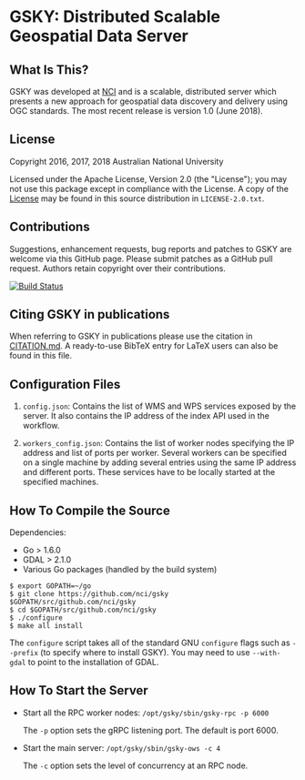 GSKY: Distributed Scalable Geospatial Data Server
=================================================

What Is This?
-------------

GSKY was developed at [NCI](http://nci.org.au) and is a scalable,
distributed server which presents a new approach for geospatial data
discovery and delivery using OGC standards. The most recent release is
version 1.0 (June 2018).

License
-------

Copyright 2016, 2017, 2018 Australian National University

Licensed under the Apache License, Version 2.0 (the "License"); you
may not use this package except in compliance with the License.  A
copy of the [License](http://www.apache.org/licenses/LICENSE-2.0) may
be found in this source distribution in `LICENSE-2.0.txt`.

Contributions
-------------

Suggestions, enhancement requests, bug reports and patches to GSKY are
welcome via this GitHub page. Please submit patches as a GitHub pull
request. Authors retain copyright over their contributions.

[![Build Status](https://travis-ci.org/nci/gsky.svg?branch=master)](https://travis-ci.org/nci/gsky)

Citing GSKY in publications
---------------------------

When referring to GSKY in publications please use the citation in
[CITATION.md](CITATION.md).  A ready-to-use BibTeX entry for LaTeX
users can also be found in this file.

Configuration Files
-------------------

1. `config.json`: Contains the list of WMS and WPS services exposed by
   the server. It also contains the IP address of the index API used
   in the workflow.

2. `workers_config.json`: Contains the list of worker nodes specifying
   the IP address and list of ports per worker. Several workers can be
   specified on a single machine by adding several entries using the
   same IP address and different ports. These services have to be
   locally started at the specified machines.


How To Compile the Source
-------------------------

Dependencies:

+ Go > 1.6.0
+ GDAL > 2.1.0
+ Various Go packages (handled by the build system)

```console
$ export GOPATH=~/go
$ git clone https://github.com/nci/gsky $GOPATH/src/github.com/nci/gsky
$ cd $GOPATH/src/github.com/nci/gsky
$ ./configure
$ make all install
```

The `configure` script takes all of the standard GNU `configure` flags
such as `--prefix` (to specify where to install GSKY). You may need to
use `--with-gdal` to point to the installation of GDAL.

How To Start the Server
-----------------------

- Start all the RPC worker nodes: `/opt/gsky/sbin/gsky-rpc -p 6000`

	The `-p` option sets the gRPC listening port. The default is port 6000.

- Start the main server: `/opt/gsky/sbin/gsky-ows -c 4`

	The `-c` option sets the level of concurrency at an RPC node.
